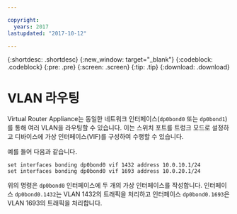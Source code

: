 ```yaml
---

copyright:
  years: 2017
lastupdated: "2017-10-12"

---
```


{:shortdesc: .shortdesc}
{:new_window: target="_blank"}
{:codeblock: .codeblock}
{:pre: .pre}
{:screen: .screen}
{:tip: .tip}
{:download: .download}

# VLAN 라우팅
Virtual Router Appliance는 동일한 네트워크 인터페이스(`dp0bond0` 또는 `dp0bond1`)를 통해 여러 VLAN을 라우팅할 수 있습니다. 이는 스위치 포트를 트렁크 모드로 설정하고 디바이스에 가상 인터페이스(VIF)를 구성하여 수행할 수 있습니다.

예를 들어 다음과 같습니다.

```
set interfaces bonding dp0bond0 vif 1432 address 10.0.10.1/24
set interfaces bonding dp0bond0 vif 1693 address 10.0.20.1/24
```

위의 명령은 `dp0bond0` 인터페이스에 두 개의 가상 인터페이스를 작성합니다. 인터페이스 `dp0bond0.1432`는 VLAN 1432의 트래픽을 처리하고 인터페이스 `dp0bond0.1693`은 VLAN 1693의 트래픽을 처리합니다.
